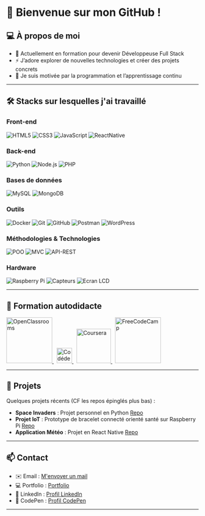 # 👋 Bienvenue sur mon GitHub !

## 💻 À propos de moi

- 🌱 Actuellement en formation pour devenir Développeuse Full Stack  
- ⚡ J’adore explorer de nouvelles technologies et créer des projets concrets  
- 🎯 Je suis motivée par la programmation et l’apprentissage continu  

---


## 🛠 Stacks sur lesquelles j'ai travaillé

### Front-end
![HTML5](https://img.shields.io/badge/HTML5-E34F26?style=for-the-badge&logo=html5&logoColor=white)
![CSS3](https://img.shields.io/badge/CSS3-1572B6?style=for-the-badge&logo=css3&logoColor=white)
![JavaScript](https://img.shields.io/badge/JavaScript-F7DF1E?style=for-the-badge&logo=javascript&logoColor=black)
![ReactNative](https://img.shields.io/badge/React_Native-61DAFB?style=for-the-badge&logo=react&logoColor=black)

### Back-end
![Python](https://img.shields.io/badge/Python-FFD43B?style=for-the-badge&logo=python&logoColor=blue)
![Node.js](https://img.shields.io/badge/Node.js-339933?style=for-the-badge&logo=nodedotjs&logoColor=white)
![PHP](https://img.shields.io/badge/PHP-777BB4?style=for-the-badge&logo=php&logoColor=white)

### Bases de données
![MySQL](https://img.shields.io/badge/MySQL-4479A1?style=for-the-badge&logo=mysql&logoColor=white)
![MongoDB](https://img.shields.io/badge/MongoDB-47A248?style=for-the-badge&logo=mongodb&logoColor=white)

### Outils
![Docker](https://img.shields.io/badge/Docker-2496ED?style=for-the-badge&logo=docker&logoColor=white)
![Git](https://img.shields.io/badge/Git-F05032?style=for-the-badge&logo=git&logoColor=white)
![GitHub](https://img.shields.io/badge/GitHub-181717?style=for-the-badge&logo=github&logoColor=white)
![Postman](https://img.shields.io/badge/Postman-FF6C37?style=for-the-badge&logo=postman&logoColor=white)
![WordPress](https://img.shields.io/badge/WordPress-21759B?style=for-the-badge&logo=wordpress&logoColor=white)

### Méthodologies & Technologies
![POO](https://img.shields.io/badge/POO-4CAF50?style=for-the-badge)
![MVC](https://img.shields.io/badge/MVC-2196F3?style=for-the-badge)
![API-REST](https://img.shields.io/badge/API--REST-FF9800?style=for-the-badge)

### Hardware
![Raspberry Pi](https://img.shields.io/badge/Raspberry_Pi-C51A4A?style=for-the-badge&logo=raspberry-pi&logoColor=white)
![Capteurs](https://img.shields.io/badge/Capteurs-4CAF50?style=for-the-badge)
![Ecran LCD](https://img.shields.io/badge/Ecran_LCD-009688?style=for-the-badge)

---

## 🌱 Formation autodidacte

<p>
  <a href="https://openclassrooms.com" target="_blank">
    <img src="https://upload.wikimedia.org/wikipedia/commons/9/94/OpenClassrooms_Logo.svg" alt="OpenClassrooms" width="120"/>
  </a>
  &nbsp;
  <a href="https://www.codedex.com/" target="_blank">
    <img src="https://avatars.githubusercontent.com/u/105237839?s=200&v=4" alt="Codédex" width="40"/>
  </a>
  &nbsp;
  <a href="https://www.coursera.org/" target="_blank">
    <img src="https://upload.wikimedia.org/wikipedia/commons/7/76/Coursera_logo_2020.svg" alt="Coursera" width="90"/>
  </a>
  &nbsp;
  <a href="https://www.freecodecamp.org/" target="_blank">
    <img src="https://design-style-guide.freecodecamp.org/downloads/fcc_primary_small.svg" alt="FreeCodeCamp" width="120"/>
  </a>
</p>  

---

## 📂 Projets

Quelques projets récents (CF les repos épinglés plus bas) :  
- **Space Invaders** : Projet personnel en Python [Repo](https://github.com/RukenDogan/space_invaders)
- **Projet IoT** : Prototype de bracelet connecté orienté santé sur Raspberry Pi [Repo](https://github.com/RukenDogan/projet-iot-Cardioberry)
- **Application Météo** : Projet en React Native [Repo](https://github.com/RukenDogan/app-meteo)

---

## 📫 Contact

- ✉️ Email : [M'envoyer un mail](mailto:ruken.dogan@gmail.com)
- 💻 Portfolio : [Portfolio](https://rukendogan.github.io/portfolio/)
- 🔗 LinkedIn : [Profil LinkedIn](https://www.linkedin.com/in/ruken-d-84247435b/)
- 📝 CodePen : [Profil CodePen](https://codepen.io/RukenDogan)

---


